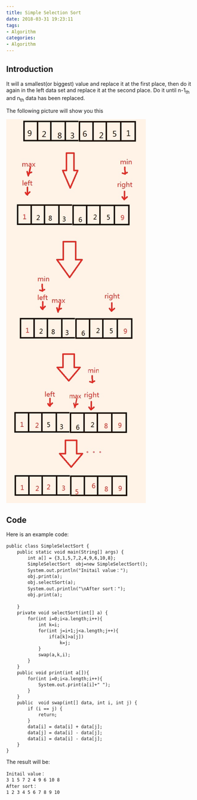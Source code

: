 ```yaml
---
title: Simple Selection Sort
date: 2018-03-31 19:23:11
tags: 
- Algorithm
categories:
- Algorithm
---
```

## Introduction

It will a smallest(or biggest) value and replace it at the first place, then do it again in the left data set and replace it at the second place. Do it until n-1<sub>th</sub> and n<sub>th</sub> data has been replaced.  

The following picture will show you this

![](Algorithm-Sort-SimpleSelectionSort/1.jpg)

## Code
Here is an example code:

	public class SimpleSelectSort {
	    public static void main(String[] args) {
	        int a[] = {3,1,5,7,2,4,9,6,10,8};
	        SimpleSelectSort  obj=new SimpleSelectSort();
	        System.out.println("Initail value：");
	        obj.print(a);
	        obj.selectSort(a);
	        System.out.println("\nAfter sort：");
	        obj.print(a);
	
	    }
	    private void selectSort(int[] a) {
	        for(int i=0;i<a.length;i++){
	            int k=i;
	            for(int j=i+1;j<a.length;j++){
	                if(a[k]>a[j])
	                    k=j;
	            }
	            swap(a,k,i);
	        }
	    }
	    public void print(int a[]){
	        for(int i=0;i<a.length;i++){
	            System.out.print(a[i]+" ");
	        }
	    }
	    public  void swap(int[] data, int i, int j) {
	        if (i == j) {
	            return;
	        }
	        data[i] = data[i] + data[j];
	        data[j] = data[i] - data[j];
	        data[i] = data[i] - data[j];
	    }
	}

The result will be:

	Initail value：
	3 1 5 7 2 4 9 6 10 8 
	After sort：
	1 2 3 4 5 6 7 8 9 10 